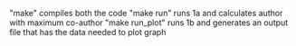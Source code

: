 "make" compiles both the code
"make run" runs 1a and calculates author with maximum co-author
"make run_plot" runs 1b and generates an output file that has the data needed to plot graph
